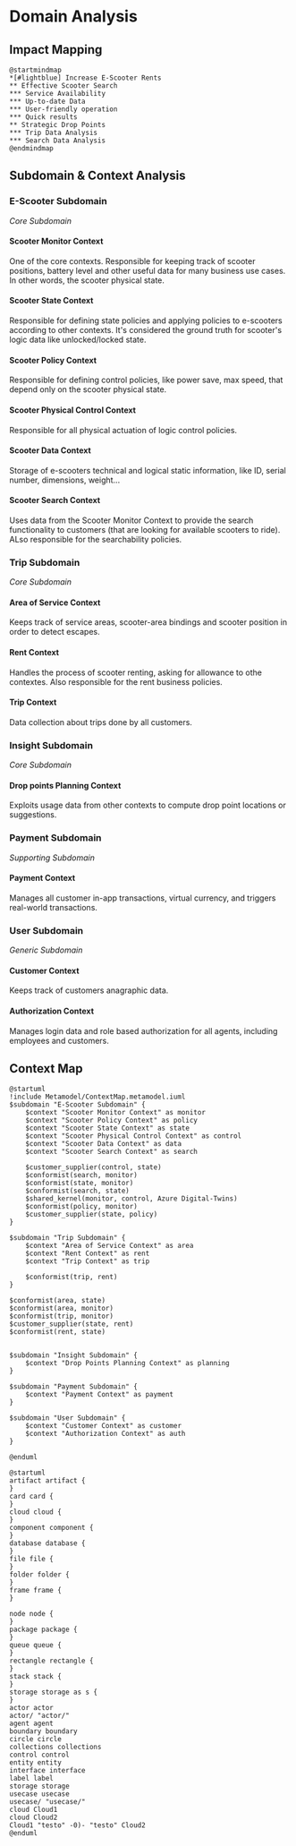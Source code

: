# Domain Analysis

## Impact Mapping
```plantuml
@startmindmap
*[#lightblue] Increase E-Scooter Rents
** Effective Scooter Search
*** Service Availability
*** Up-to-date Data
*** User-friendly operation
*** Quick results
** Strategic Drop Points
*** Trip Data Analysis
*** Search Data Analysis
@endmindmap
```

## Subdomain & Context Analysis

### E-Scooter Subdomain
*Core Subdomain*
#### Scooter Monitor Context
One of the core contexts. Responsible for keeping track of scooter positions, battery level and other useful data for many business use cases. In other words, the scooter physical state.
#### Scooter State Context
Responsible for defining state policies and applying policies to e-scooters according to other contexts. It's considered the ground truth for scooter's logic data like unlocked/locked state.
#### Scooter Policy Context
Responsible for defining control policies, like power save, max speed, that depend only on the scooter physical state.
#### Scooter Physical Control Context
Responsible for all physical actuation of logic control policies.
#### Scooter Data Context
Storage of e-scooters technical and logical static information, like ID, serial number, dimensions, weight...
#### Scooter Search Context
Uses data from the Scooter Monitor Context to provide the search functionality to customers (that are looking for available scooters to ride). ALso responsible for the searchability policies.

### Trip Subdomain
*Core Subdomain*
#### Area of Service Context
Keeps track of service areas, scooter-area bindings and scooter position in order to detect escapes.
#### Rent Context
Handles the process of scooter renting, asking for allowance to othe contextes. Also responsible for the rent business policies.
#### Trip Context
Data collection about trips done by all customers.

### Insight Subdomain
*Core Subdomain*
#### Drop points Planning Context
Exploits usage data from other contexts to compute drop point locations or suggestions.

### Payment Subdomain
*Supporting Subdomain*
#### Payment Context
Manages all customer in-app transactions, virtual currency, and triggers real-world transactions.

### User Subdomain
*Generic Subdomain*
#### Customer Context
Keeps track of customers anagraphic data.
#### Authorization Context
Manages login data and role based authorization for all agents, including employees and customers.


## Context Map
```plantuml
@startuml
!include Metamodel/ContextMap.metamodel.iuml
$subdomain "E-Scooter Subdomain" {
    $context "Scooter Monitor Context" as monitor
    $context "Scooter Policy Context" as policy
    $context "Scooter State Context" as state
    $context "Scooter Physical Control Context" as control
    $context "Scooter Data Context" as data
    $context "Scooter Search Context" as search

    $customer_supplier(control, state)
    $conformist(search, monitor)
    $conformist(state, monitor)
    $conformist(search, state)
    $shared_kernel(monitor, control, Azure Digital-Twins)
    $conformist(policy, monitor)
    $customer_supplier(state, policy)
}

$subdomain "Trip Subdomain" {
    $context "Area of Service Context" as area
    $context "Rent Context" as rent
    $context "Trip Context" as trip

    $conformist(trip, rent)
}

$conformist(area, state)
$conformist(area, monitor)
$conformist(trip, monitor)
$customer_supplier(state, rent)
$conformist(rent, state)


$subdomain "Insight Subdomain" {
    $context "Drop Points Planning Context" as planning
}

$subdomain "Payment Subdomain" {
    $context "Payment Context" as payment
}

$subdomain "User Subdomain" {
    $context "Customer Context" as customer
    $context "Authorization Context" as auth
}

@enduml
```
```plantuml
@startuml
artifact artifact {
}
card card {
}
cloud cloud {
}
component component {
}
database database {
}
file file {
}
folder folder {
}
frame frame {
}

node node {
}
package package {
}
queue queue {
}
rectangle rectangle {
}
stack stack {
}
storage storage as s {
}
actor actor
actor/ "actor/"
agent agent
boundary boundary
circle circle
collections collections
control control
entity entity
interface interface
label label
storage storage
usecase usecase
usecase/ "usecase/"
cloud Cloud1
cloud Cloud2
Cloud1 "testo" -0)- "testo" Cloud2
@enduml
```
